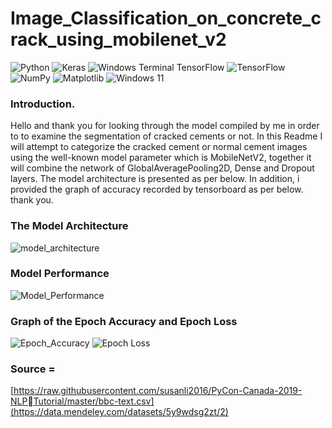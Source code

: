 # Image_Classification_on_concrete_crack_using_mobilenet_v2

![Python](https://img.shields.io/badge/python-3670A0?style=for-the-badge&logo=python&logoColor=ffdd54)
![Keras](https://img.shields.io/badge/Keras-%23D00000.svg?style=for-the-badge&logo=Keras&logoColor=white)
![Windows Terminal](https://img.shields.io/badge/Windows%20Terminal-%234D4D4D.svg?style=for-the-badge&logo=windows-terminal&logoColor=white)
TensorFlow 	![TensorFlow](https://img.shields.io/badge/TensorFlow-%23FF6F00.svg?style=for-the-badge&logo=TensorFlow&logoColor=white)
![NumPy](https://img.shields.io/badge/numpy-%23013243.svg?style=for-the-badge&logo=numpy&logoColor=white)
![Matplotlib](https://img.shields.io/badge/Matplotlib-%23ffffff.svg?style=for-the-badge&logo=Matplotlib&logoColor=black)
![Windows 11](https://img.shields.io/badge/Windows%2011-%230079d5.svg?style=for-the-badge&logo=Windows%2011&logoColor=white)

### Introduction.
Hello and thank you for looking through the model compiled by me in order to to examine the segmentation of cracked cements or not. In this Readme I will attempt to categorize the cracked cement or normal cement images using the well-known model parameter which is MobileNetV2, together it will combine the network of GlobalAveragePooling2D, Dense and Dropout layers. The model architecture is presented as per below. In addition, i provided the graph of accuracy recorded by tensorboard as per below. thank you. 

### The Model Architecture
![model_architecture](https://user-images.githubusercontent.com/120707004/211714785-5fa697bb-5008-411f-ad7b-4408346ec236.png)


### Model Performance
![Model_Performance](https://user-images.githubusercontent.com/120707004/211714877-c0ab36bc-8f3b-4d07-ae92-fcd1adf39c99.jpg)

### Graph of the Epoch Accuracy and Epoch Loss
![Epoch_Accuracy](https://user-images.githubusercontent.com/120707004/211714902-3ae4b204-2b78-421f-b60e-bda9cc11187c.jpg)
![Epoch Loss](https://user-images.githubusercontent.com/120707004/211714931-22bbab00-a150-4f8e-8a56-c5df49a3f0c3.jpg)

### Source = 
[https://raw.githubusercontent.com/susanli2016/PyCon-Canada-2019-NLP￾Tutorial/master/bbc-text.csv](https://data.mendeley.com/datasets/5y9wdsg2zt/2)
